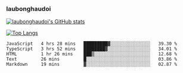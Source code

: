### laubonghaudoi

[![laubonghaudoi's GitHub stats](https://github-readme-stats.vercel.app/api?username=laubonghaudoi&count_private=true&show_icons=true)](https://github.com/laubonghaudoi/github-readme-stats)

[![Top Langs](https://github-readme-stats.vercel.app/api/top-langs/?username=laubonghaudoi&layout=compact)](https://github.com/laubonghaudoi/github-readme-stats)

<!--START_SECTION:waka-->
```text
JavaScript   4 hrs 28 mins   █████████▓░░░░░░░░░░░░░░░   39.30 % 
TypeScript   3 hrs 52 mins   ████████▓░░░░░░░░░░░░░░░░   34.01 % 
HTML         1 hr 26 mins    ███▒░░░░░░░░░░░░░░░░░░░░░   12.68 % 
Text         26 mins         █░░░░░░░░░░░░░░░░░░░░░░░░   03.86 % 
Markdown     19 mins         ▓░░░░░░░░░░░░░░░░░░░░░░░░   02.87 % 
```
<!--END_SECTION:waka-->
